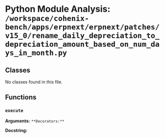 # Python Module Analysis: `/workspace/cohenix-bench/apps/erpnext/erpnext/patches/v15_0/rename_daily_depreciation_to_depreciation_amount_based_on_num_days_in_month.py`

## Classes

No classes found in this file.


## Functions

### `execute`
**Arguments:** ``
**Decorators:** ``

**Docstring:**
```

```

